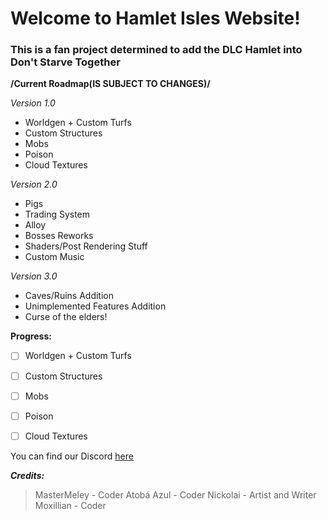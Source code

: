 # Welcome to Hamlet Isles Website!
### This is a fan project determined to add the DLC Hamlet into Don't Starve Together

**/Current Roadmap(IS SUBJECT TO CHANGES)/**

*Version 1.0*
- Worldgen + Custom Turfs
- Custom Structures
- Mobs
- Poison
- Cloud Textures

*Version 2.0*
- Pigs
- Trading System
- Alloy
- Bosses Reworks
- Shaders/Post Rendering Stuff
- Custom Music

*Version 3.0*
- Caves/Ruins Addition
- Unimplemented Features Addition
- Curse of the elders!

**Progress:**
- [ ]  Worldgen + Custom Turfs
- [ ]  Custom Structures
- [ ]  Mobs
- [ ]  Poison
- [ ]  Cloud Textures


You can find our Discord [here](https://discord.gg/gb5tdwTBSX)

***Credits:***
> MasterMeley - Coder
> Atobá Azul - Coder
> Nickolai - Artist and Writer
> Moxillian - Coder

